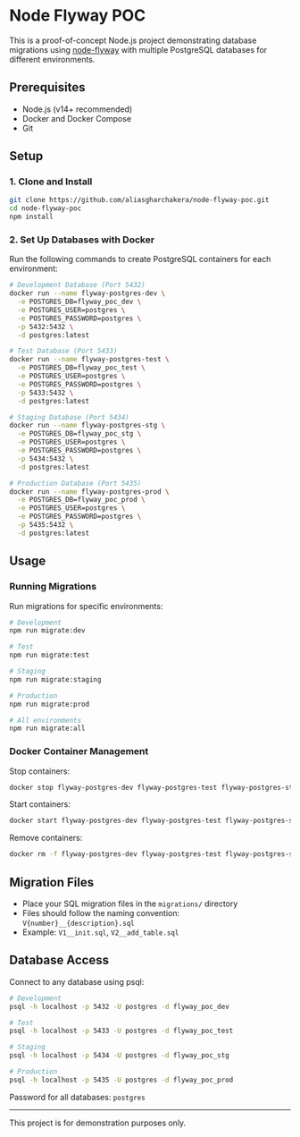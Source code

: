 # Node Flyway POC

This is a proof-of-concept Node.js project demonstrating database migrations using [node-flyway](https://www.npmjs.com/package/node-flyway) with multiple PostgreSQL databases for different environments.

## Prerequisites
- Node.js (v14+ recommended)
- Docker and Docker Compose
- Git

## Setup

### 1. Clone and Install
```sh
git clone https://github.com/aliasgharchakera/node-flyway-poc.git
cd node-flyway-poc
npm install
```

### 2. Set Up Databases with Docker

Run the following commands to create PostgreSQL containers for each environment:

```sh
# Development Database (Port 5432)
docker run --name flyway-postgres-dev \
  -e POSTGRES_DB=flyway_poc_dev \
  -e POSTGRES_USER=postgres \
  -e POSTGRES_PASSWORD=postgres \
  -p 5432:5432 \
  -d postgres:latest

# Test Database (Port 5433)
docker run --name flyway-postgres-test \
  -e POSTGRES_DB=flyway_poc_test \
  -e POSTGRES_USER=postgres \
  -e POSTGRES_PASSWORD=postgres \
  -p 5433:5432 \
  -d postgres:latest

# Staging Database (Port 5434)
docker run --name flyway-postgres-stg \
  -e POSTGRES_DB=flyway_poc_stg \
  -e POSTGRES_USER=postgres \
  -e POSTGRES_PASSWORD=postgres \
  -p 5434:5432 \
  -d postgres:latest

# Production Database (Port 5435)
docker run --name flyway-postgres-prod \
  -e POSTGRES_DB=flyway_poc_prod \
  -e POSTGRES_USER=postgres \
  -e POSTGRES_PASSWORD=postgres \
  -p 5435:5432 \
  -d postgres:latest
```

## Usage

### Running Migrations

Run migrations for specific environments:
```sh
# Development
npm run migrate:dev

# Test
npm run migrate:test

# Staging
npm run migrate:staging

# Production
npm run migrate:prod

# All environments
npm run migrate:all
```

### Docker Container Management

Stop containers:
```sh
docker stop flyway-postgres-dev flyway-postgres-test flyway-postgres-stg flyway-postgres-prod
```

Start containers:
```sh
docker start flyway-postgres-dev flyway-postgres-test flyway-postgres-stg flyway-postgres-prod
```

Remove containers:
```sh
docker rm -f flyway-postgres-dev flyway-postgres-test flyway-postgres-stg flyway-postgres-prod
```

## Migration Files
- Place your SQL migration files in the `migrations/` directory
- Files should follow the naming convention: `V{number}__{description}.sql`
- Example: `V1__init.sql`, `V2__add_table.sql`

## Database Access

Connect to any database using psql:
```sh
# Development
psql -h localhost -p 5432 -U postgres -d flyway_poc_dev

# Test
psql -h localhost -p 5433 -U postgres -d flyway_poc_test

# Staging
psql -h localhost -p 5434 -U postgres -d flyway_poc_stg

# Production
psql -h localhost -p 5435 -U postgres -d flyway_poc_prod
```

Password for all databases: `postgres`

---
This project is for demonstration purposes only. 